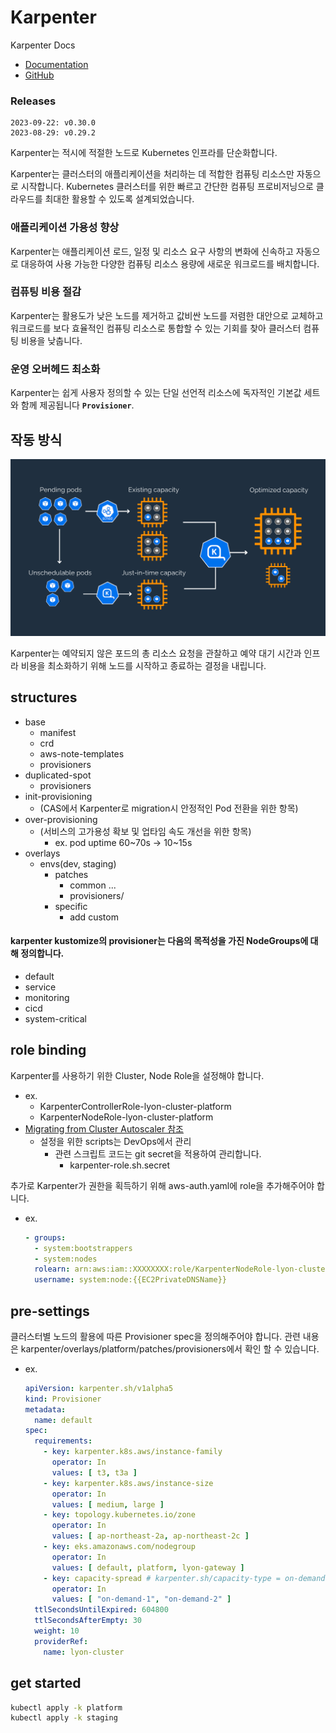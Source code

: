 # Karpenter

Karpenter Docs

- [Documentation](https://karpenter.sh/docs/)
- [GitHub](https://github.com/aws/karpenter)

### Releases
```text
2023-09-22: v0.30.0
2023-08-29: v0.29.2
```

Karpenter는 적시에 적절한 노드로 Kubernetes 인프라를 단순화합니다.

Karpenter는 클러스터의 애플리케이션을 처리하는 데 적합한 컴퓨팅 리소스만 자동으로 시작합니다. Kubernetes 클러스터를 위한 빠르고 간단한 컴퓨팅 프로비저닝으로 클라우드를 최대한 활용할 수 있도록 설계되었습니다.

### **애플리케이션 가용성 향상**

Karpenter는 애플리케이션 로드, 일정 및 리소스 요구 사항의 변화에 신속하고 자동으로 대응하여 사용 가능한 다양한 컴퓨팅 리소스 용량에 새로운 워크로드를 배치합니다.

### **컴퓨팅 비용 절감**

Karpenter는 활용도가 낮은 노드를 제거하고 값비싼 노드를 저렴한 대안으로 교체하고 워크로드를 보다 효율적인 컴퓨팅 리소스로 통합할 수 있는 기회를 찾아 클러스터 컴퓨팅 비용을 낮춥니다.

### **운영 오버헤드 최소화**

Karpenter는 쉽게 사용자 정의할 수 있는 단일 선언적 리소스에 독자적인 기본값 세트와 함께 제공됩니다 **`Provisioner`**.

## **작동 방식**

![kerpenter how to works](karpenter-how-to-works.png)

Karpenter는 예약되지 않은 포드의 총 리소스 요청을 관찰하고 예약 대기 시간과 인프라 비용을 최소화하기 위해 노드를 시작하고 종료하는 결정을 내립니다.

## **structures**
- base
  - manifest
  - crd
  - aws-note-templates
  - provisioners
- duplicated-spot
  - provisioners
- init-provisioning
  - (CAS에서 Karpenter로 migration시 안정적인 Pod 전환을 위한 항목)
- over-provisioning
  - (서비스의 고가용성 확보 및 업타임 속도 개선을 위한 항목)
    - ex. pod uptime 60~70s -> 10~15s
- overlays
  - envs(dev, staging)
    - patches
      - common ...
      - provisioners/
    - specific
      - add custom

#### karpenter kustomize의 provisioner는 다음의 목적성을 가진 NodeGroups에 대해 정의합니다.
  - default
  - service
  - monitoring
  - cicd
  - system-critical

## **role binding**
Karpenter를 사용하기 위한 Cluster, Node Role을 설정해야 합니다.
- ex.
    - KarpenterControllerRole-lyon-cluster-platform
    - KarpenterNodeRole-lyon-cluster-platform
- [Migrating from Cluster Autoscaler 참조](https://karpenter.sh/docs/getting-started/migrating-from-cas/)
  - 설정을 위한 scripts는 DevOps에서 관리
    - 관련 스크립트 코드는 git secret을 적용하여 관리합니다.
      - karpenter-role.sh.secret

추가로 Karpenter가 권한을 획득하기 위해 aws-auth.yaml에 role을 추가해주어야 합니다.
- ex.
  ```yaml
  - groups:
    - system:bootstrappers
    - system:nodes
    rolearn: arn:aws:iam::XXXXXXXX:role/KarpenterNodeRole-lyon-cluster-platform
    username: system:node:{{EC2PrivateDNSName}}
  ```

## **pre-settings**
클러스터별 노드의 활용에 따른 Provisioner spec을 정의해주어야 합니다.
관련 내용은 karpenter/overlays/platform/patches/provisioners에서 확인 할 수 있습니다.
- ex. 
  ```yaml
  apiVersion: karpenter.sh/v1alpha5
  kind: Provisioner
  metadata:
    name: default
  spec:
    requirements:
      - key: karpenter.k8s.aws/instance-family
        operator: In
        values: [ t3, t3a ]
      - key: karpenter.k8s.aws/instance-size
        operator: In
        values: [ medium, large ]
      - key: topology.kubernetes.io/zone
        operator: In
        values: [ ap-northeast-2a, ap-northeast-2c ]
      - key: eks.amazonaws.com/nodegroup
        operator: In
        values: [ default, platform, lyon-gateway ]
      - key: capacity-spread # karpenter.sh/capacity-type = on-demand (default)
        operator: In
        values: [ "on-demand-1", "on-demand-2" ]
    ttlSecondsUntilExpired: 604800
    ttlSecondsAfterEmpty: 30
    weight: 10
    providerRef:
      name: lyon-cluster
  ```
## **get started**
```bash
kubectl apply -k platform
kubectl apply -k staging
```
